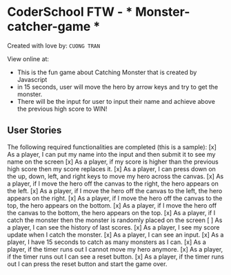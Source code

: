# CoderSchool FTW - * Monster-catcher-game *

Created with love by: `CUONG TRAN`
  
View online at: 
  
* This is the fun game about Catching Monster that is created by Javascript
* in 15 seconds, user will move the hero by arrow keys and try to get the monster.
* There will be the input for user to input their name and achieve above the previous high score to WIN!

## User Stories

The following required functionalities are completed (this is a sample):
[x] As a player, I can put my name into the input and then submit it to see my name on the screen
[x] As a player, if my score is higher than the previous high score then my score replaces it.
[x] As a player, I can press down on the up, down, left, and right keys to move my hero across the canvas.
[x] As a player, if I move the hero off the canvas to the right, the hero appears on the left.
[x] As a player, if I move the hero off the canvas to the left, the hero appears on the right.
[x] As a player, if I move the hero off the canvas to the top, the hero appears on the bottom.
[x] As a player, if I move the hero off the canvas to the bottom, the hero appears on the top.
[x] As a player, if I catch the monster then the monster is randomly placed on the screen
[ ] As a player, I can see the history of last scores.
[x] As a player, I see my score update when I catch the monster.
[x] As a player, I can see an input.
[x] As a player, I have 15 seconds to catch as many monsters as I can.
[x] As a player, if the timer runs out I cannot move my hero anymore.
[x] As a player, if the timer runs out I can see a reset button.
[x] As a player, if the timer runs out I can press the reset button and start the game over.






















